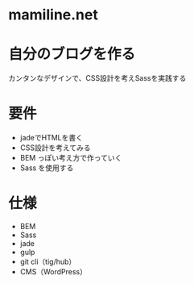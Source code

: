 mamiline.net
==========

# 自分のブログを作る

カンタンなデザインで、CSS設計を考えSassを実践する

# 要件

- jadeでHTMLを書く
- CSS設計を考えてみる
- BEM っぽい考え方で作っていく
- Sass を使用する

# 仕様

- BEM
- Sass
- jade
- gulp
- git cli（tig/hub）
- CMS（WordPress）
